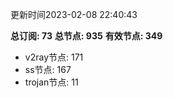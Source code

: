 更新时间2023-02-08 22:40:43

**总订阅: 73**
**总节点: 935**
**有效节点: 349**
- v2ray节点: 171
- ss节点: 167
- trojan节点: 11
